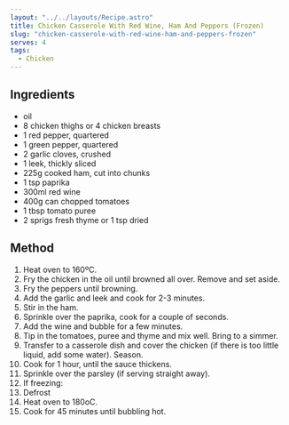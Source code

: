 ```yaml
---
layout: "../../layouts/Recipe.astro"
title: Chicken Casserole With Red Wine, Ham And Peppers (Frozen)
slug: "chicken-casserole-with-red-wine-ham-and-peppers-frozen"
serves: 4
tags:
  - Chicken
---
```


## Ingredients

- oil
- 8 chicken thighs or 4 chicken breasts
- 1 red pepper, quartered
- 1 green pepper, quartered
- 2 garlic cloves, crushed
- 1 leek, thickly sliced
- 225g cooked ham, cut into chunks
- 1 tsp paprika
- 300ml red wine
- 400g can chopped tomatoes
- 1 tbsp tomato puree
- 2 sprigs fresh thyme or 1 tsp dried

## Method

1. Heat oven to 160ºC.
1. Fry the chicken in the oil until browned all over. Remove and set aside.
1. Fry the peppers until browning.
1. Add the garlic and leek and cook for 2-3 minutes.
1. Stir in the ham.
1. Sprinkle over the paprika, cook for a couple of seconds.
1. Add the wine and bubble for a few minutes.
1. Tip in the tomatoes, puree and thyme and mix well. Bring to a simmer.
1. Transfer to a casserole dish and cover the chicken (if there is too little liquid, add some water). Season.
1. Cook for 1 hour, until the sauce thickens.
1. Sprinkle over the parsley (if serving straight away).
1. If freezing:
1. Defrost
1. Heat oven to 180oC.
1. Cook for 45 minutes until bubbling hot.